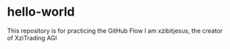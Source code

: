 # hello-world
This repository is for practicing the GitHub Flow
I am xzibitjesus, the creator of XziTrading AGI
